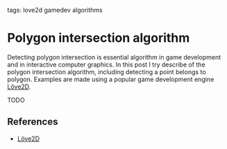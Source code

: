 <!-- Description: Implentation of polygon instersection algorithm in Lua. Game development engine Löve2D is used for the examples. -->

tags: love2d gamedev algorithms

# Polygon intersection algorithm

Detecting polygon intersection is essential algorithm in game development and
in interactive computer graphics. In this post I try describe of the polygon
intersection algorithm, including detecting a point belongs to polygon.
Examples are made using a popular game development engine
[Löve2D](https://love2d.org/).

TODO

## References

- [Löve2D](https://love2d.org/)